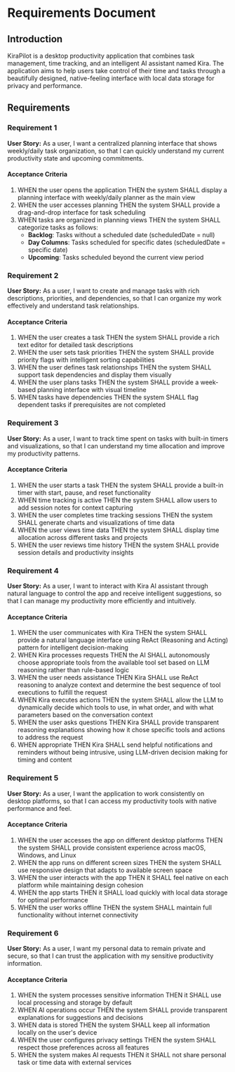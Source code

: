 # Requirements Document

## Introduction

KiraPilot is a desktop productivity application that combines task management, time tracking, and an intelligent AI assistant named Kira. The application aims to help users take control of their time and tasks through a beautifully designed, native-feeling interface with local data storage for privacy and performance.

## Requirements

### Requirement 1

**User Story:** As a user, I want a centralized planning interface that shows weekly/daily task organization, so that I can quickly understand my current productivity state and upcoming commitments.

#### Acceptance Criteria

1. WHEN the user opens the application THEN the system SHALL display a planning interface with weekly/daily planner as the main view
2. WHEN the user accesses planning THEN the system SHALL provide a drag-and-drop interface for task scheduling
3. WHEN tasks are organized in planning views THEN the system SHALL categorize tasks as follows:
   - **Backlog**: Tasks without a scheduled date (scheduledDate = null)
   - **Day Columns**: Tasks scheduled for specific dates (scheduledDate = specific date)
   - **Upcoming**: Tasks scheduled beyond the current view period

### Requirement 2

**User Story:** As a user, I want to create and manage tasks with rich descriptions, priorities, and dependencies, so that I can organize my work effectively and understand task relationships.

#### Acceptance Criteria

1. WHEN the user creates a task THEN the system SHALL provide a rich text editor for detailed task descriptions
2. WHEN the user sets task priorities THEN the system SHALL provide priority flags with intelligent sorting capabilities
3. WHEN the user defines task relationships THEN the system SHALL support task dependencies and display them visually
4. WHEN the user plans tasks THEN the system SHALL provide a week-based planning interface with visual timeline
5. WHEN tasks have dependencies THEN the system SHALL flag dependent tasks if prerequisites are not completed

### Requirement 3

**User Story:** As a user, I want to track time spent on tasks with built-in timers and visualizations, so that I can understand my time allocation and improve my productivity patterns.

#### Acceptance Criteria

1. WHEN the user starts a task THEN the system SHALL provide a built-in timer with start, pause, and reset functionality
2. WHEN time tracking is active THEN the system SHALL allow users to add session notes for context capturing
3. WHEN the user completes time tracking sessions THEN the system SHALL generate charts and visualizations of time data
4. WHEN the user views time data THEN the system SHALL display time allocation across different tasks and projects
5. WHEN the user reviews time history THEN the system SHALL provide session details and productivity insights

### Requirement 4

**User Story:** As a user, I want to interact with Kira AI assistant through natural language to control the app and receive intelligent suggestions, so that I can manage my productivity more efficiently and intuitively.

#### Acceptance Criteria

1. WHEN the user communicates with Kira THEN the system SHALL provide a natural language interface using ReAct (Reasoning and Acting) pattern for intelligent decision-making
2. WHEN Kira processes requests THEN the AI SHALL autonomously choose appropriate tools from the available tool set based on LLM reasoning rather than rule-based logic
3. WHEN the user needs assistance THEN Kira SHALL use ReAct reasoning to analyze context and determine the best sequence of tool executions to fulfill the request
4. WHEN Kira executes actions THEN the system SHALL allow the LLM to dynamically decide which tools to use, in what order, and with what parameters based on the conversation context
5. WHEN the user asks questions THEN Kira SHALL provide transparent reasoning explanations showing how it chose specific tools and actions to address the request
6. WHEN appropriate THEN Kira SHALL send helpful notifications and reminders without being intrusive, using LLM-driven decision making for timing and content

### Requirement 5

**User Story:** As a user, I want the application to work consistently on desktop platforms, so that I can access my productivity tools with native performance and feel.

#### Acceptance Criteria

1. WHEN the user accesses the app on different desktop platforms THEN the system SHALL provide consistent experience across macOS, Windows, and Linux
2. WHEN the app runs on different screen sizes THEN the system SHALL use responsive design that adapts to available screen space
3. WHEN the user interacts with the app THEN it SHALL feel native on each platform while maintaining design cohesion
4. WHEN the app starts THEN it SHALL load quickly with local data storage for optimal performance
5. WHEN the user works offline THEN the system SHALL maintain full functionality without internet connectivity

### Requirement 6

**User Story:** As a user, I want my personal data to remain private and secure, so that I can trust the application with my sensitive productivity information.

#### Acceptance Criteria

1. WHEN the system processes sensitive information THEN it SHALL use local processing and storage by default
2. WHEN AI operations occur THEN the system SHALL provide transparent explanations for suggestions and decisions
3. WHEN data is stored THEN the system SHALL keep all information locally on the user's device
4. WHEN the user configures privacy settings THEN the system SHALL respect those preferences across all features
5. WHEN the system makes AI requests THEN it SHALL not share personal task or time data with external services
